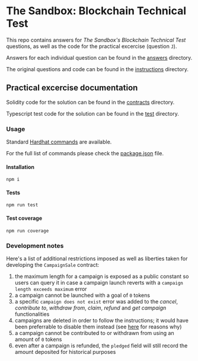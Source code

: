 # The Sandbox: Blockchain Technical Test

This repo contains answers for _The Sandbox's Blockchain Technical Test_ questions, as well as the code for the practical excercise (question `J`).

Answers for each individual question can be found in the [answers](./answers/) directory.

The original questions and code can be found in the [instructions](./instructions/) directory.

## Practical excercise documentation

Solidity code for the solution can be found in the [contracts](./contracts/) directory.

Typescript test code for the solution can be found in the [test](./tests/) directory.

### Usage

Standard [Hardhat commands](https://hardhat.org/hardhat-runner/docs/getting-started#running-tasks) are available.

For the full list of commands please check the [package.json](./package.json) file.

#### Installation

```shell
npm i
```

#### Tests

```shell
npm run test
```

#### Test coverage

```shell
npm run coverage
```

### Development notes

Here's a list of additional restrictions imposed as well as liberties taken for developing the `CampaignSale` contract:

1. the maximum length for a campaign is exposed as a public constant so users can query it in case a campaign launch reverts with a `campaign length exceeds maximum` error
2. a campaign cannot be launched with a goal of `0` tokens
3. a specific `campaign does not exist` error was added to the _cancel_, _contribute to_, _withdraw from_, _claim_, _refund_ and _get campaign_ functionalities
4. campaigns are deleted in order to follow the instructions; it would have been preferrable to disable them instead (see [here](https://github.com/crytic/slither/wiki/Detector-Documentation#deletion-on-mapping-containing-a-structure) for reasons why)
5. a campaign cannot be contributed to or withdrawn from using an amount of `0` tokens
6. even after a campaign is refunded, the `pledged` field will still record the amount deposited for historical purposes

